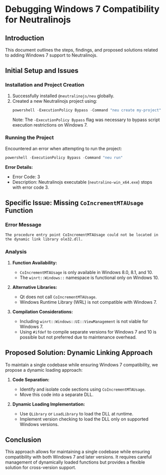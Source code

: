 # Debugging Windows 7 Compatibility for Neutralinojs

## Introduction

This document outlines the steps, findings, and proposed solutions related to adding Windows 7 support to Neutralinojs.

## Initial Setup and Issues

### Installation and Project Creation

1. Successfully installed `@neutralinojs/neu` globally.
2. Created a new Neutralinojs project using:
   ```powershell
   powershell -ExecutionPolicy Bypass -Command "neu create my-project"
   ```
   Note: The `-ExecutionPolicy Bypass` flag was necessary to bypass script execution restrictions on Windows 7.

### Running the Project

Encountered an error when attempting to run the project:

```powershell
powershell -ExecutionPolicy Bypass -Command "neu run"
```

**Error Details:**
- Error Code: 3
- Description: Neutralinojs executable (`neutralino-win_x64.exe`) stops with error code 3.

## Specific Issue: Missing `CoIncrementMTAUsage` Function

### Error Message

```plaintext
The procedure entry point CoIncrementMTAUsage could not be located in the dynamic link library ole32.dll.
```

### Analysis

1. **Function Availability:**
   - `CoIncrementMTAUsage` is only available in Windows 8.0, 8.1, and 10.
   - The `winrt::Windows::` namespace is functional only on Windows 10.

2. **Alternative Libraries:**
   - Qt does not call `CoIncrementMTAUsage`.
   - Windows Runtime Library (WRL) is not compatible with Windows 7.

3. **Compilation Considerations:**
   - Including `winrt::Windows::UI::ViewManagement` is not viable for Windows 7.
   - Using `#ifdef` to compile separate versions for Windows 7 and 10 is possible but not preferred due to maintenance overhead.

## Proposed Solution: Dynamic Linking Approach

To maintain a single codebase while ensuring Windows 7 compatibility, we propose a dynamic loading approach:

1. **Code Separation:**
   - Identify and isolate code sections using `CoIncrementMTAUsage`.
   - Move this code into a separate DLL.

2. **Dynamic Loading Implementation:**
   - Use `QLibrary` or `LoadLibrary` to load the DLL at runtime.
   - Implement version checking to load the DLL only on supported Windows versions.


## Conclusion

This approach allows for maintaining a single codebase while ensuring compatibility with both Windows 7 and later versions. It requires careful management of dynamically loaded functions but provides a flexible solution for cross-version support.